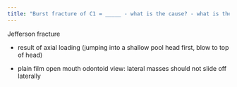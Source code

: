 ```yaml
---
title: "Burst fracture of C1 = _____ - what is the cause? - what is the most likely way to show this fracture?"
---
```

Jefferson fracture

- result of axial loading (jumping into a shallow pool head first, blow to top of head)

- plain film open mouth odontoid view: lateral masses should not slide off laterally

